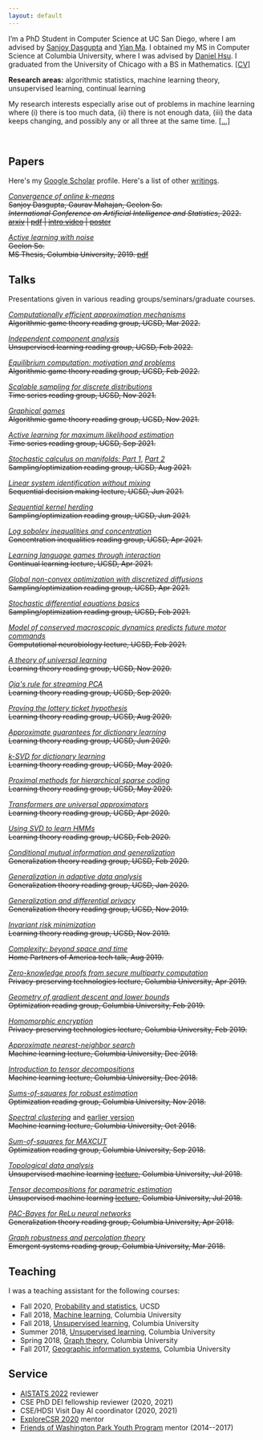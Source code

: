```yaml
---
layout: default
---
```


I’m a PhD Student in Computer Science at UC San Diego, where I am advised by [Sanjoy Dasgupta](https://cseweb.ucsd.edu/~dasgupta/) and [Yian Ma](https://sites.google.com/view/yianma/home). I obtained my MS in Computer Science at Columbia University, where I was advised by [Daniel Hsu](https://www.cs.columbia.edu/~djhsu/). I graduated from the University of Chicago with a BS in Mathematics. [[CV]](/assets/cv.pdf)


**Research areas:** algorithmic statistics, machine learning theory, unsupervised learning, continual learning

My research interests especially arise out of problems in machine learning where (i) there is too much data, (ii) there is not enough data, (iii) the data keeps changing, and possibly any or all three at the same time. [[...]](./research)


<br> 

## Papers

Here's my [Google Scholar](https://scholar.google.com/citations?hl=en&user=yqhrbKwAAAAJ) profile. Here's a list of other [writings](/writing).

[*Convergence of online k-means*](https://arxiv.org/abs/2202.10640) <br>
~~Sanjoy Dasgupta, Gaurav Mahajan, Geelon So.~~ <br>
~~*International Conference on Artificial Intelligence and Statistics*, 2022.~~ <br>
~~[arxiv](https://arxiv.org/abs/2202.10640) | [pdf](/assets/papers/conv-kmeans.pdf) | [intro video](https://youtu.be/1LOvnqb_kIU) | [poster](/assets/misc/conv-kmeans-poster.pdf)~~

[*Active learning with noise*](/assets/papers/msthesis.pdf) <br>
~~Geelon So.~~ <br>
~~MS Thesis, Columbia University, 2019. [pdf](/assets/papers/msthesis.pdf)~~


## Talks
Presentations given in various reading groups/seminars/graduate courses.

[*Computationally efficient approximation mechanisms*](/assets/talks/efficient-mechanisms.pdf) <br>
~~Algorithmic game theory reading group, UCSD, Mar 2022.~~

[*Independent component analysis*](/assets/talks/ica.pdf) <br>
~~Unsupervised learning reading group, UCSD, Feb 2022.~~

[*Equilibrium computation: motivation and problems*](/assets/talks/equilibrium-computation-motivation.pdf) <br>
~~Algorithmic game theory reading group, UCSD, Feb 2022.~~

[*Scalable sampling for discrete distributions*](/assets/talks/gibbs-gradients.pdf) <br>
~~Time series reading group, UCSD, Nov 2021.~~

[*Graphical games*](/assets/talks/graphical-games.pdf) <br>
~~Algorithmic game theory reading group, UCSD, Nov 2021.~~

[*Active learning for maximum likelihood estimation*](/assets/talks/active-mle.pdf) <br>
~~Time series reading group, UCSD, Sep 2021.~~

[*Stochastic calculus on manifolds: Part 1*](/assets/talks/sde-manifolds-1.pdf), [*Part 2*](/assets/talks/sde-manifolds-2.pdf)<br>
~~Sampling/optimization reading group, UCSD, Aug 2021.~~

[*Linear system identification without mixing*](/assets/talks/ols-random.pdf) <br>
~~Sequential decision making lecture, UCSD, Jun 2021.~~

[*Sequential kernel herding*](/assets/talks/seq-kernel-herding.pdf) <br>
~~Sampling/optimization reading group, UCSD, Jun 2021.~~

[*Log sobolev inequalities and concentration*](/assets/talks/log-sobolev.pdf) <br>
~~Concentration inequalities reading group, UCSD, Apr 2021.~~

[*Learning language games through interaction*](/assets/talks/lang-games.pdf) <br>
~~Continual learning lecture, UCSD, Apr 2021.~~

[*Global non-convex optimization with discretized diffusions*](/assets/talks/langevin-conv.pdf) <br>
~~Sampling/optimization reading group, UCSD, Apr 2021.~~

[*Stochastic differential equations basics*](/assets/talks/sde.pdf) <br>
~~Sampling/optimization reading group, UCSD, Feb 2021.~~

[*Model of conserved macroscopic dynamics predicts future motor commands*](/assets/talks/conserved-dynamics.pdf) <br>
~~Computational neurobiology lecture, UCSD, Feb 2021.~~

[*A theory of universal learning*](/assets/talks/univ-learning.pdf) <br>
~~Learning theory reading group, UCSD, Nov 2020.~~

[*Oja's rule for streaming PCA*](/assets/talks/oja.pdf) <br>
~~Learning theory reading group, UCSD, Sep 2020.~~

[*Proving the lottery ticket hypothesis*](/assets/talks/lottery.pdf) <br>
~~Learning theory reading group, UCSD, Aug 2020.~~

[*Approximate guarantees for dictionary learning*](/assets/talks/dict-learning.pdf) <br>
~~Learning theory reading group, UCSD, Jun 2020.~~

[*k-SVD for dictionary learning*](/assets/talks/k-svd.pdf) <br>
~~Learning theory reading group, UCSD, May 2020.~~

[*Proximal methods for hierarchical sparse coding*](/assets/talks/hier-sparse.pdf) <br>
~~Learning theory reading group, UCSD, May 2020.~~

[*Transformers are universal approximators*](/assets/talks/transformers.pdf) <br>
~~Learning theory reading group, UCSD, Apr 2020.~~

[*Using SVD to learn HMMs*](/assets/talks/spectral-hmm.pdf) <br>
~~Learning theory reading group, UCSD, Feb 2020.~~

[*Conditional mutual information and generalization*](/assets/talks/cmi.pdf) <br>
~~Generalization theory reading group, UCSD, Feb 2020.~~

[*Generalization in adaptive data analysis*](/assets/talks/generalization-adaptive.pdf) <br>
~~Generalization theory reading group, UCSD, Jan 2020.~~

[*Generalization and differential privacy*](/assets/talks/gen-dp.pdf) <br>
~~Generalization theory reading group, UCSD, Nov 2019.~~

[*Invariant risk minimization*](/assets/talks/invariant-risk-minimization.pdf) <br>
~~Learning theory reading group, UCSD, Nov 2019.~~

[*Complexity: beyond space and time*](/assets/talks/hpa-complexity.pdf) <br>
~~Home Partners of America tech talk, Aug 2019.~~

[*Zero-knowledge proofs from secure multiparty computation*](/assets/talks/zkp.pdf) <br>
~~Privacy-preserving technologies lecture, Columbia University, Apr 2019.~~

[*Geometry of gradient descent and lower bounds*](/assets/talks/geom-gd.pdf) <br>
~~Optimization reading group, Columbia University, Feb 2019.~~

[*Homomorphic encryption*](/assets/talks/hom-enc.pdf) <br>
~~Privacy-preserving technologies lecture, Columbia University, Feb 2019.~~

[*Approximate nearest-neighbor search*](/assets/talks/ann.pdf) <br>
~~Machine learning lecture, Columbia University, Dec 2018.~~

[*Introduction to tensor decompositions*](/assets/talks/tensor-decomp.pdf) <br>
~~Machine learning lecture, Columbia University, Dec 2018.~~

[*Sums-of-squares for robust estimation*](/assets/talks/sos.pdf) <br>
~~Optimization reading group, Columbia University, Nov 2018.~~

[*Spectral clustering*](/assets/talks/sgt.pdf) and [earlier version](http://www.cs.columbia.edu/~verma/classes/uml/lec/uml_lec4_spectral_graph_theory_and_clustering.pdf) <br>
~~Machine learning lecture, Columbia University, Oct 2018.~~

[*Sum-of-squares for MAXCUT*](/assets/talks/sos-maxcut.pdf) <br>
~~Optimization reading group, Columbia University, Sep 2018.~~

[*Topological data analysis*](/assets/talks/tda.pdf) <br>
~~Unsupervised machine learning [lecture](http://www.cs.columbia.edu/~verma/classes/uml/lec/uml_lec11_tda_slides.pdf), Columbia University, Jul 2018.~~

[*Tensor decompositions for parametric estimation*](/assets/talks/tensor-parametric.pdf) <br>
~~Unsupervised machine learning [lecture](http://www.cs.columbia.edu/~verma/classes/uml/lec/uml_lec10_tensors_slides.pdf), Columbia University, Jul 2018.~~

[*PAC-Bayes for ReLu neural networks*](/assets/talks/pac-bayes-nn.pdf) <br>
~~Generalization theory reading group, Columbia University, Apr 2018.~~

[*Graph robustness and percolation theory*](/assets/talks/graph-robust.pdf) <br>
~~Emergent systems reading group, Columbia University, Mar 2018.~~

## Teaching

I was a teaching assistant for the following courses:

- Fall 2020, [Probability and statistics](https://cseweb.ucsd.edu/~dasgupta/103/index.html), UCSD
- Fall 2018, [Machine learning](http://www.cs.columbia.edu/~verma/classes/ml/index.html), Columbia University
- Fall 2018, [Unsupervised learning](http://www.cs.columbia.edu/~verma/classes/uml/index.html), Columbia University
- Summer 2018, [Unsupervised learning](http://www.cs.columbia.edu/~verma/classes/uml/index.html), Columbia University
- Spring 2018, [Graph theory](http://www.cs.columbia.edu/~tim/teaching/cs4203/), Columbia University
- Fall 2017, [Geographic information systems](https://polisci.columbia.edu/content/michael-d-parrott), Columbia University

## Service

- [AISTATS 2022](https://aistats.org/aistats2022/) reviewer
- CSE PhD DEI fellowship reviewer (2020, 2021)
- CSE/HDSI Visit Day AI coordinator (2020, 2021)
- [ExploreCSR 2020](https://explorecsr.eng.ucsd.edu/) mentor
- [Friends of Washington Park Youth Program](https://blueprint.uchicago.edu/organization/wpyp) mentor (2014--2017)
